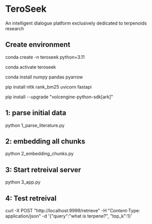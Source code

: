 # TeroSeek
An intelligent dialogue platform exclusively dedicated to terpenoids research


## Create environment

conda create -n teroseek python=3.11

conda activate teroseek

conda install numpy pandas pyarrow

pip install nltk rank_bm25 uvicorn fastapi

pip install --upgrade "volcengine-python-sdk[ark]"


## 1: parse initial data

python 1_parse_literature.py

## 2: embedding all chunks

python 2_embedding_chunks.py

## 3: Start retreival server

python 3_app.py

## 4: Test retreival

 curl -X POST "http://localhost:9999/retrieve" -H "Content-Type: application/json" -d '{"query":"what is terpene?", "top_k":1}'
